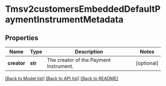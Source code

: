 # Tmsv2customersEmbeddedDefaultPaymentInstrumentMetadata

## Properties
Name | Type | Description | Notes
------------ | ------------- | ------------- | -------------
**creator** | **str** | The creator of the Payment Instrument.  | [optional] 

[[Back to Model list]](../README.md#documentation-for-models) [[Back to API list]](../README.md#documentation-for-api-endpoints) [[Back to README]](../README.md)


